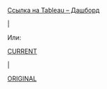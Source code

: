 [Ссылка на Tableau – Дашборд](https://public.tableau.com/app/profile/alena.kudekova/viz/__16641409751510/sheet4?publish=yes)

|
    
Или:

[CURRENT](https://public.tableau.com/views/__16641409751510/sheet4?:language=en-US&publish=yes&:display_count=n&:origin=viz_share_link)

|

[ORIGINAL](https://public.tableau.com/shared/Q7D54YR87?:display_count=n&:origin=viz_share_link)
